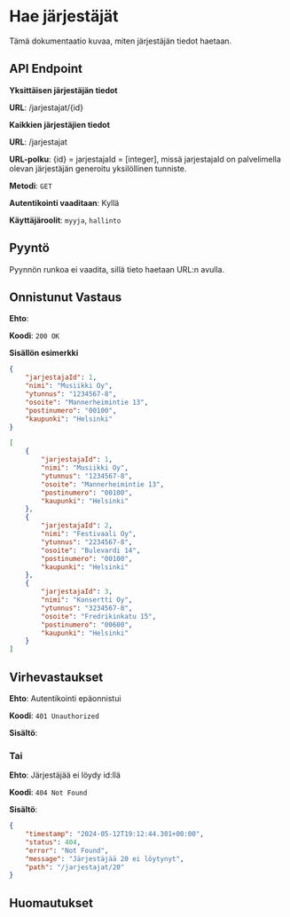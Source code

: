 # Hae järjestäjät
Tämä dokumentaatio kuvaa, miten järjestäjän tiedot haetaan.

## API Endpoint

**Yksittäisen järjestäjän tiedot**

**URL**: /jarjestajat/{id}

**Kaikkien järjestäjien tiedot**

**URL**: /jarjestajat

**URL-polku**: {id} = jarjestajaId = [integer], missä jarjestajaId on palvelimella olevan järjestäjän generoitu yksilöllinen tunniste.

**Metodi**: `GET`

**Autentikointi vaaditaan**: Kyllä

**Käyttäjäroolit**: `myyja`, `hallinto`

## Pyyntö
Pyynnön runkoa ei vaadita, sillä tieto haetaan URL:n avulla.

## Onnistunut Vastaus

**Ehto**: 

**Koodi**: `200 OK`

**Sisällön esimerkki**
```json
{
    "jarjestajaId": 1,
    "nimi": "Musiikki Oy",
    "ytunnus": "1234567-8",
    "osoite": "Mannerheimintie 13",
    "postinumero": "00100",
    "kaupunki": "Helsinki"
}
```

```json
[
    {
        "jarjestajaId": 1,
        "nimi": "Musiikki Oy",
        "ytunnus": "1234567-8",
        "osoite": "Mannerheimintie 13",
        "postinumero": "00100",
        "kaupunki": "Helsinki"
    },
    {
        "jarjestajaId": 2,
        "nimi": "Festivaali Oy",
        "ytunnus": "2234567-8",
        "osoite": "Bulevardi 14",
        "postinumero": "00100",
        "kaupunki": "Helsinki"
    },
    {
        "jarjestajaId": 3,
        "nimi": "Konsertti Oy",
        "ytunnus": "3234567-8",
        "osoite": "Fredrikinkatu 15",
        "postinumero": "00600",
        "kaupunki": "Helsinki"
    }
]
```

## Virhevastaukset

**Ehto**: Autentikointi epäonnistui

**Koodi**: `401 Unauthorized`

**Sisältö**:

### Tai

**Ehto**: Järjestäjää ei löydy id:llä

**Koodi**: `404 Not Found`

**Sisältö**:
```json
{
    "timestamp": "2024-05-12T19:12:44.301+00:00",
    "status": 404,
    "error": "Not Found",
    "message": "Järjestäjää 20 ei löytynyt",
    "path": "/jarjestajat/20"
}
```
## Huomautukset
